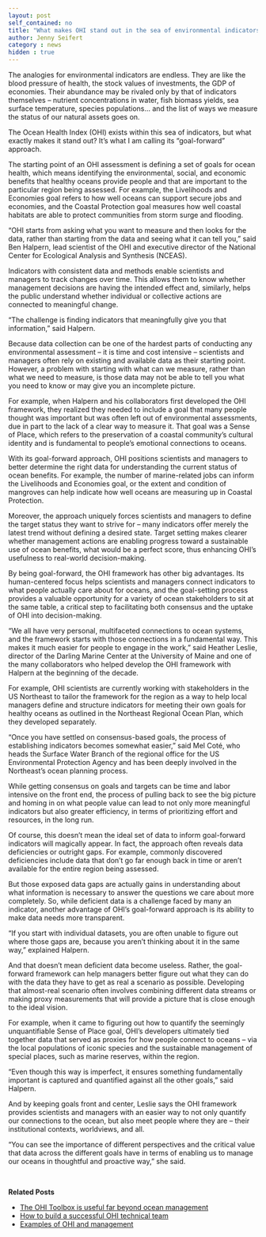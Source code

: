 ```yaml
---
layout: post
self_contained: no
title: "What makes OHI stand out in the sea of environmental indicators?"
author: Jenny Seifert
category : news 
hidden : true
---
```

The analogies for environmental indicators are endless. They are like the blood pressure of health, the stock values of investments, the GDP of economies. Their abundance may be rivaled only by that of indicators themselves – nutrient concentrations in water, fish biomass yields, sea surface temperature, species populations… and the list of ways we measure the status of our natural assets goes on.

The Ocean Health Index (OHI) exists within this sea of indicators, but what exactly makes it stand out? It’s what I am calling its “goal-forward” approach. 

The starting point of an OHI assessment is defining a set of goals for ocean health, which means identifying the environmental, social, and economic benefits that healthy oceans provide people and that are important to the particular region being assessed. For example, the Livelihoods and Economies goal refers to how well oceans can support secure jobs and economies, and the Coastal Protection goal measures how well coastal habitats are able to protect communities from storm surge and flooding. 

“OHI starts from asking what you want to measure and then looks for the data, rather than starting from the data and seeing what it can tell you,” said Ben Halpern, lead scientist of the OHI and executive director of the National Center for Ecological Analysis and Synthesis (NCEAS).

Indicators with consistent data and methods enable scientists and managers to track changes over time. This allows them to know whether management decisions are having the intended effect and, similarly, helps the public understand whether individual or collective actions are connected to meaningful change. 

“The challenge is finding indicators that meaningfully give you that information,” said Halpern.

Because data collection can be one of the hardest parts of conducting any environmental assessment – it is time and cost intensive – scientists and managers often rely on existing and available data as their starting point. However, a problem with starting with what can we measure, rather than what we need to measure, is those data may not be able to tell you what you need to know or may give you an incomplete picture. 

For example, when Halpern and his collaborators first developed the OHI framework, they realized they needed to include a goal that many people thought was important but was often left out of environmental assessments, due in part to the lack of a clear way to measure it. That goal was a Sense of Place, which refers to the preservation of a coastal community’s cultural identity and is fundamental to people’s emotional connections to oceans. 

With its goal-forward approach, OHI positions scientists and managers to better determine the right data for understanding the current status of ocean benefits. For example, the number of marine-related jobs can inform the Livelihoods and Economies goal, or the extent and condition of mangroves can help indicate how well oceans are measuring up in Coastal Protection.

Moreover, the approach uniquely forces scientists and managers to define the target status they want to strive for – many indicators offer merely the latest trend without defining a desired state. Target setting makes clearer whether management actions are enabling progress toward a sustainable use of ocean benefits, what would be a perfect score, thus enhancing OHI’s usefulness to real-world decision-making. 

By being goal-forward, the OHI framework has other big advantages. Its human-centered focus helps scientists and managers connect indicators to what people actually care about for oceans, and the goal-setting process provides a valuable opportunity for a variety of ocean stakeholders to sit at the same table, a critical step to facilitating both consensus and the uptake of OHI into decision-making.

“We all have very personal, multifaceted connections to ocean systems, and the framework starts with those connections in a fundamental way. This makes it much easier for people to engage in the work,” said Heather Leslie, director of the Darling Marine Center at the University of Maine and one of the many collaborators who helped develop the OHI framework with Halpern at the beginning of the decade. 

For example, OHI scientists are currently working with stakeholders in the US Northeast to tailor the framework for the region as a way to help local managers define and structure indicators for meeting their own goals for healthy oceans as outlined in the Northeast Regional Ocean Plan, which they developed separately.  

“Once you have settled on consensus-based goals, the process of establishing indicators becomes somewhat easier,” said Mel Coté, who heads the Surface Water Branch of the regional office for the US Environmental Protection Agency and has been deeply involved in the Northeast’s ocean planning process. 

While getting consensus on goals and targets can be time and labor intensive on the front end, the process of pulling back to see the big picture and homing in on what people value can lead to not only more meaningful indicators but also greater efficiency, in terms of prioritizing effort and resources, in the long run. 

Of course, this doesn’t mean the ideal set of data to inform goal-forward indicators will magically appear. In fact, the approach often reveals data deficiencies or outright gaps. For example, commonly discovered deficiencies include data that don’t go far enough back in time or aren’t available for the entire region being assessed. 

But those exposed data gaps are actually gains in understanding about what information is necessary to answer the questions we care about more completely. So, while deficient data is a challenge faced by many an indicator, another advantage of OHI’s goal-forward approach is its ability to make data needs more transparent. 

“If you start with individual datasets, you are often unable to figure out where those gaps are, because you aren’t thinking about it in the same way,” explained Halpern.

And that doesn’t mean deficient data become useless. Rather, the goal-forward framework can help managers better figure out what they can do with the data they have to get as real a scenario as possible. Developing that almost-real scenario often involves combining different data streams or making proxy measurements that will provide a picture that is close enough to the ideal vision.

For example, when it came to figuring out how to quantify the seemingly unquantifiable Sense of Place goal, OHI’s developers ultimately tied together data that served as proxies for how people connect to oceans – via the local populations of iconic species and the sustainable management of special places, such as marine reserves, within the region. 

“Even though this way is imperfect, it ensures something fundamentally important is captured and quantified against all the other goals,” said Halpern. 

And by keeping goals front and center, Leslie says the OHI framework provides scientists and managers with an easier way to not only quantify our connections to the ocean, but also meet people where they are – their institutional contexts, worldviews, and all.

“You can see the importance of different perspectives and the critical value that data across the different goals have in terms of enabling us to manage our oceans in thoughtful and proactive way,” she said.

<br>

**Related Posts**

- [The OHI Toolbox is useful far beyond ocean management](http://ohi-science.org/news/what-is-the-ohi-toolbox)<br/>
- [How to build a successful OHI technical team](http://ohi-science.org/news/how-to-build-successful-technical-team)<br/>
- [Examples of OHI and management](http://ohi-science.org/news/ohi-and-management)
